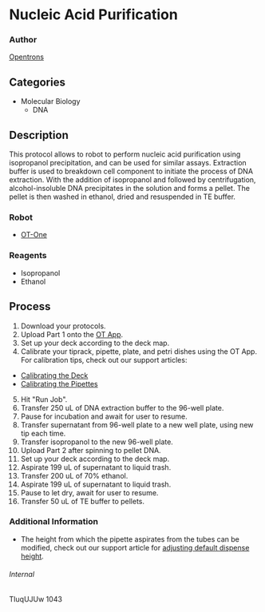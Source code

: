# Nucleic Acid Purification

### Author
[Opentrons](http://www.opentrons.com/)

## Categories
* Molecular Biology
    * DNA

## Description
This protocol allows to robot to perform nucleic acid purification using isopropanol precipitation, and can be used for similar assays. Extraction buffer is used to breakdown cell component to initiate the process of DNA extraction. With the addition of isopropanol and followed by centrifugation, alcohol-insoluble DNA precipitates in the solution and forms a pellet. The pellet is then washed in ethanol, dried and resuspended in TE buffer.

### Robot
* [OT-One](https://opentrons.com/robots)

### Reagents
* Isopropanol
* Ethanol

## Process
1. Download your protocols.
2. Upload Part 1 onto the [OT App](https://opentrons.com/ot-app).
3. Set up your deck according to the deck map.
4. Calibrate your tiprack, pipette, plate, and petri dishes using the OT App. For calibration tips, check out our support articles:
 * [Calibrating the Deck](https://support.opentrons.com/ot-one/getting-started-software-setup/calibrating-the-deck)
 * [Calibrating the Pipettes](https://support.opentrons.com/ot-one/getting-started-software-setup/calibrating-the-pipettes)
5. Hit "Run Job".
6. Transfer 250 uL of DNA extraction buffer to the 96-well plate.
7. Pause for incubation and await for user to resume.
8. Transfer supernatant from 96-well plate to a new well plate, using new tip each time.
9. Transfer isopropanol to the new 96-well plate.
10. Upload Part 2 after spinning to pellet DNA.
11. Set up your deck according to the deck map.
12. Aspirate 199 uL of supernatant to liquid trash.
13. Transfer 200 uL of 70% ethanol.
14. Aspirate 199 uL of supernatant to liquid trash.
15. Pause to let dry, await for user to resume.
16. Transfer 50 uL of TE buffer to pellets.

### Additional Information
* The height from which the pipette aspirates from the tubes can be modified, check out our support article for [adjusting default dispense height](https://support.opentrons.com/ot-one/ot-one-defaults/adjusting-default-dispense-height).
###### Internal
TIuqUJUw
1043
